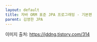 ```yaml
---
layout: default
title: 자바 ORM 표준 JPA 프로그래밍 - 기본편
parent: 김영한 JPA
---
```


이미지 출처: https://jddng.tistory.com/314